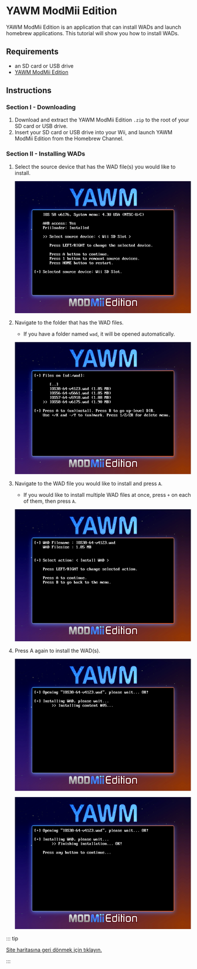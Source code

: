 # YAWM ModMii Edition

YAWM ModMii Edition is an application that can install WADs and launch homebrew applications.
This tutorial will show you how to install WADs.

## Requirements

- an SD card or USB drive
- [YAWM ModMii Edition](https://oscwii.org/library/app/yawmme)

## Instructions

### Section I - Downloading

1. Download and extract the YAWM ModMii Edition `.zip` to the root of your SD card or USB drive.
2. Insert your SD card or USB drive into your Wii, and launch YAWM ModMii Edition from the Homebrew Channel.

### Section II - Installing WADs

1. Select the source device that has the WAD file(s) you would like to install.

    ![](/images/homebrew/yawmME/source_device.png)

2. Navigate to the folder that has the WAD files.

    - If you have a folder named `wad`, it will be opened automatically.

    ![](/images/homebrew/yawmME/file_selection.png)

3. Navigate to the WAD file you would like to install and press `A`.

    - If you would like to install multiple WAD files at once, press `+` on each of them, then press `A`.

    ![](/images/homebrew/yawmME/install_wad.png)

4. Press A again to install the WAD(s).

    ![](/images/homebrew/yawmME/installing_wad.png)

    ![](/images/homebrew/yawmME/installing_wad_ok.png)

::: tip

[Site haritasına geri dönmek için tıklayın.](site-navigation)

:::
